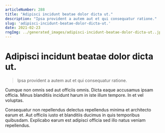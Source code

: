 ```yaml
---
articleNumber: 288
title: "Adipisci incidunt beatae dolor dicta ut."
description: "Ipsa provident a autem aut et qui consequatur ratione."
slug: 'adipisci-incidunt-beatae-dolor-dicta-ut.'
date: 2021-02-23
rngImg: ../generated_images/adipisci-incidunt-beatae-dolor-dicta-ut..jpg
---
```


# Adipisci incidunt beatae dolor dicta ut.

> Ipsa provident a autem aut et qui consequatur ratione.

Cumque non omnis sed aut officiis omnis. Dicta eaque accusamus ipsam officia. Minus blanditiis incidunt harum in iste illum tempore. In et vel voluptas.
 Consequatur non repellendus delectus repellendus minima et architecto earum et. Aut officiis iusto et blanditiis ducimus in quis temporibus quibusdam. Explicabo earum est adipisci officia sed illo natus veniam repellendus.
